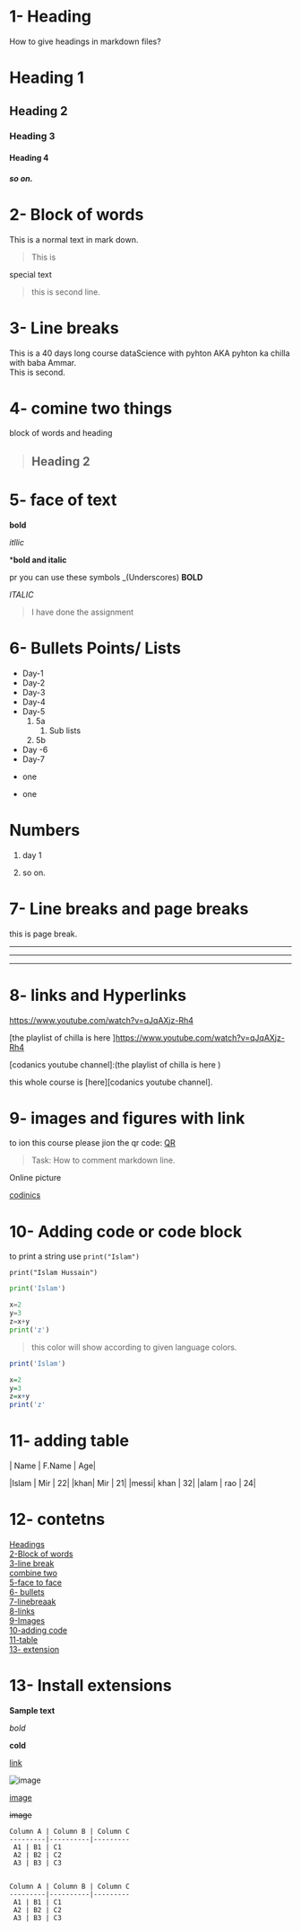 # 1- Heading 
How to give headings in markdown files?

# Heading 1 
## Heading 2
### Heading 3
#### Heading 4
##### so on. 

# 2- Block of words

 This is a normal text in mark down.

 >This is 
 
 
 
 
 
 
 
 
 
 special text

 >this is second line. 

 # 3- Line breaks 

 This is a 40 days long course dataScience with pyhton AKA pyhton ka chilla with baba Ammar.\
 This is second.

 # 4- comine two things

 block of words and heading 

 >## Heading 2

 # 5- face of text

 **bold**

 *itllic*
   
 ***bold and italic** 

 pr you can use these symbols _(Underscores)
 __BOLD__

 _ITALIC_

 > I have done the assignment

 # 6- Bullets Points/ Lists
 - Day-1 
 - Day-2
 - Day-3
 - Day-4
 - Day-5
     1. 5a
        1. Sub lists
     2. 5b
 - Day -6
 - Day-7

* one 
+ one 


 # Numbers
 1. day 1

 2. so on. 

 # 7- Line breaks and page breaks

 this is page break. 

 ---
 ___
 ***

 # 8- links and Hyperlinks 
<https://www.youtube.com/watch?v=qJqAXjz-Rh4>



[the playlist of chilla is here ]https://www.youtube.com/watch?v=qJqAXjz-Rh4



[codanics youtube channel]:(the playlist of chilla is here )
  
this whole course is [here][codanics youtube channel].

# 9- images and figures with link 

to ion this course please jion the qr code:
[QR](qr.png)

> Task: How to comment markdown line. 

[//]: <> (This is also a comment.)

Online picture 

[codinics](https://images.search.yahoo.com/images/view;_ylt=AwrJ6wokK9xhl5oAjlWJzbkF;_ylu=c2VjA3NyBHNsawNpbWcEb2lkAzQxOGNiNDlkNmM1NTdkZjU5Zjk1NDhlNjFlNzE5YThlBGdwb3MDMQRpdANiaW5n?back=https%3A%2F%2Fimages.search.yahoo.com%2Fsearch%2Fimages%3Fp%3Dhow%2Bto%2Bcomment%2Ba%2Bmarkdown%2Bline%26type%3DE210US91215G0%26fr%3Dmcafee%26fr2%3Dpiv-web%26tab%3Dorganic%26ri%3D1&w=974&h=520&imgurl=www.perforce.com%2Fperforce%2Fdoc.current%2Fmanuals%2Fswarm%2FContent%2FResources%2FImages%2Fswarm-comment-markdown.png&rurl=https%3A%2F%2Fwww.perforce.com%2Fperforce%2Fdoc.current%2Fmanuals%2Fswarm%2FContent%2FSwarm%2Fbasics.markdown.html&size=40.8KB&p=how+to+comment+a+markdown+line&oid=418cb49d6c557df59f9548e61e719a8e&fr2=piv-web&fr=mcafee&tt=Markdown&b=0&ni=21&no=1&ts=&tab=organic&sigr=odIiJSaEKCVg&sigb=yNxTrl0eg8fl&sigi=Q1Ff1mbP2s24&sigt=xm3YCGQ0YAtF&.crumb=K/PKe/q7SN/&fr=mcafee&fr2=piv-web&type=E210US91215G0)


# 10- Adding code or code block 


to print a string use `print("Islam")`

`print("Islam Hussain")`

```python 
print('Islam')

x=2
y=3
z=x+y
print('z')

```
>this color will show according to given language colors.

```R
print('Islam')

x=2
y=3
z=x+y
print('z'

```
# 11- adding table
| Name |  F.Name |  Age|

|Islam | Mir   | 22|
|khan| Mir   | 21|
|messi| khan   | 32|
|alam | rao   | 24|

# 12- contetns 

[Headings](#1--Headings)\
[2-Block of words](#2--block-of-words)\
[3-line break ](#3--line-breaks)\
[combine two](#4--comine-two-things)\
[5-face to face](#5--face-of-text)\
[6- bullets](#6--bullets-points-lists)\
[7-linebreaak](#7--line-breaks-and-page-breaks)\
[8-links ](#8--links-and-hyperlinks)\
[9-Images](#9--images-and-figures-with-link)\
[10-adding code](#10--adding-code-or-code-block)\
[11-table](#11--adding-table)\
[13- extension](#13--install-extensions)

# 13- Install extensions 

**Sample text**


_bold_

**cold**

[link](youtube.com)

![image](qr.png)

[image](qr.png)

~~image~~
``` 
Column A | Column B | Column C
---------|----------|---------
 A1 | B1 | C1
 A2 | B2 | C2
 A3 | B3 | C3


Column A | Column B | Column C
---------|----------|---------
 A1 | B1 | C1
 A2 | B2 | C2
 A3 | B3 | C3
```




